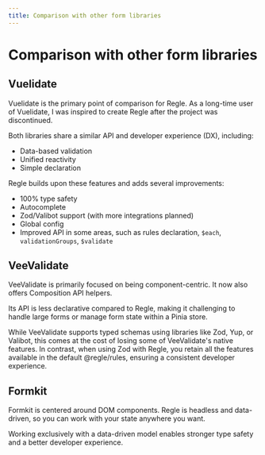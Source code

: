 ```yaml
---
title: Comparison with other form libraries
---
```



# Comparison with other form libraries


## Vuelidate

Vuelidate is the primary point of comparison for Regle. As a long-time user of Vuelidate, I was inspired to create Regle after the project was discontinued.

Both libraries share a similar API and developer experience (DX), including:
- Data-based validation
- Unified reactivity
- Simple declaration

Regle builds upon these features and adds several improvements:
- 100% type safety
- Autocomplete
- Zod/Valibot support (with more integrations planned)
- Global config
- Improved API in some areas, such as rules declaration, `$each`, `validationGroups`, `$validate`

## VeeValidate

VeeValidate is primarily focused on being component-centric. It now also offers Composition API helpers.

Its API is less declarative compared to Regle, making it challenging to handle large forms or manage form state within a Pinia store.

While VeeValidate supports typed schemas using libraries like Zod, Yup, or Valibot, this comes at the cost of losing some of VeeValidate's native features. In contrast, when using Zod with Regle, you retain all the features available in the default @regle/rules, ensuring a consistent developer experience.

## Formkit

Formkit is centered around DOM components.
Regle is headless and data-driven, so you can work with your state anywhere you want.

Working exclusively with a data-driven model enables stronger type safety and a better developer experience.
